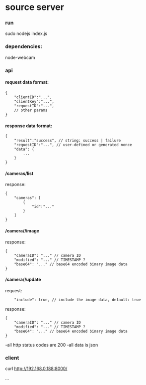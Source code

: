 # source server


### run
sudo nodejs index.js


### dependencies:
node-webcam


### api

#### request data format:

```
{
	"clientID":"...",
	"clientKey":"...",
	"requestID":"...",
	// other params
}
```

#### response data format:

```
{
	"result":"success", // string: success | failure
	"requestID":"...", // user-defined or generated nonce
	"data": {
		...
	}
}
```


#### /cameras/list

response:
```
{
	"cameras": [
		{
			"id":"..."
		}
	]
}
```

#### /camera/<CAMERA ID>/image

response:
```
{
	"cameraID": "..." // camera ID
	"modified": "..." // TIMESTAMP ?
	"base64": "..." // base64 encoded binary image data
}
```

#### /camera/<CAMERA ID>/update

request:
```
	"include": true, // include the image data, default: true
```

response:
```
{
	"cameraID": "..." // camera ID
	"modified": "..." // TIMESTAMP ?
	"base64": "..." // base64 encoded binary image data
}
```


-all http status codes are 200
-all data is json


### client

curl http://192.168.0.188:8000/



...